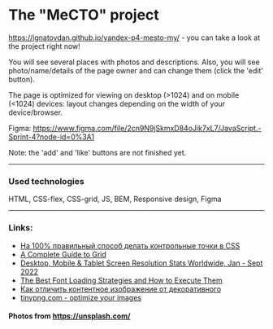 # The "MeCTO" project

https://ignatovdan.github.io/yandex-p4-mesto-my/ - you can take a look at the project right now!

You will see several places with photos and descriptions.
Also, you will see photo/name/details of the page owner and can change them (click the 'edit' button).

The page is optimized for viewing on desktop (>1024) and on mobile (<1024) devices: layout changes depending on the width of your device/browser.

Figma: https://www.figma.com/file/2cn9N9jSkmxD84oJik7xL7/JavaScript.-Sprint-4?node-id=0%3A1

Note: the 'add' and 'like' buttons are not finished yet.

---
### Used technologies
HTML, CSS-flex, CSS-grid, JS, BEM, Responsive design, Figma

---
### Links:

- [На 100% правильный способ делать контрольные точки в CSS](https://css-live.ru/articles-css/pravilnye-kontrolnye-tochki-v-css.html)
- [A Complete Guide to Grid](https://css-tricks.com/snippets/css/complete-guide-grid/)
- [Desktop, Mobile & Tablet Screen Resolution Stats Worldwide, Jan - Sept 2022](https://gs.statcounter.com/screen-resolution-stats/desktop-mobile-tablet/worldwide/#monthly-202201-202209-bar)
- [The Best Font Loading Strategies and How to Execute Them](https://css-tricks.com/the-best-font-loading-strategies-and-how-to-execute-them/)
- [Как отличить контентное изображение от декоративного](https://htmlacademy.ru/blog/html/content-or-decor-img)
- [tinypng.com - optimize your images](https://tinypng.com/)

#### Photos from https://unsplash.com/

